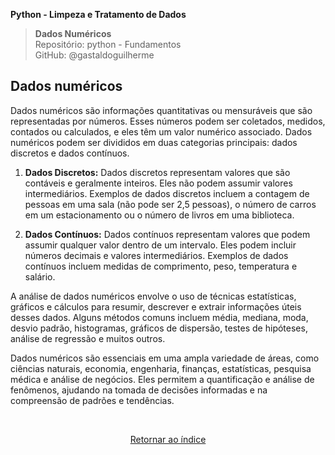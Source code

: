 **Python -  Limpeza e Tratamento de Dados** 
>**Dados Numéricos**    
> Repositório: python - Fundamentos  
> GitHub: @gastaldoguilherme
&nbsp;

## Dados numéricos

Dados numéricos são informações quantitativas ou mensuráveis que são representadas por números. Esses números podem ser coletados, medidos, contados ou calculados, e eles têm um valor numérico associado. Dados numéricos podem ser divididos em duas categorias principais: dados discretos e dados contínuos.

1. **Dados Discretos:** Dados discretos representam valores que são contáveis e geralmente inteiros. Eles não podem assumir valores intermediários. Exemplos de dados discretos incluem a contagem de pessoas em uma sala (não pode ser 2,5 pessoas), o número de carros em um estacionamento ou o número de livros em uma biblioteca.

2. **Dados Contínuos:** Dados contínuos representam valores que podem assumir qualquer valor dentro de um intervalo. Eles podem incluir números decimais e valores intermediários. Exemplos de dados contínuos incluem medidas de comprimento, peso, temperatura e salário.

A análise de dados numéricos envolve o uso de técnicas estatísticas, gráficos e cálculos para resumir, descrever e extrair informações úteis desses dados. Alguns métodos comuns incluem média, mediana, moda, desvio padrão, histogramas, gráficos de dispersão, testes de hipóteses, análise de regressão e muitos outros.

Dados numéricos são essenciais em uma ampla variedade de áreas, como ciências naturais, economia, engenharia, finanças, estatísticas, pesquisa médica e análise de negócios. Eles permitem a quantificação e análise de fenômenos, ajudando na tomada de decisões informadas e na compreensão de padrões e tendências.

&nbsp;

<div align="center">
   
[Retornar ao índice](/README.md)

</div>